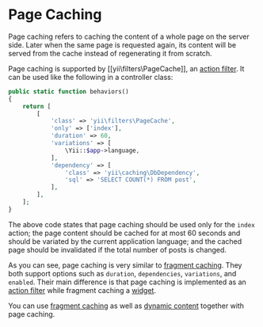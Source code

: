 Page Caching
============

Page caching refers to caching the content of a whole page on the server side. Later when the same page
is requested again, its content will be served from the cache instead of regenerating it from scratch.

Page caching is supported by [[yii\filters\PageCache]], an [action filter](runtime-filtering.md).
It can be used like the following in a controller class:

```php
public static function behaviors()
{
    return [
        [
            'class' => 'yii\filters\PageCache',
            'only' => ['index'],
            'duration' => 60,
            'variations' => [
                \Yii::$app->language,
            ],
            'dependency' => [
                'class' => 'yii\caching\DbDependency',
                'sql' => 'SELECT COUNT(*) FROM post',
            ],
        ],
    ];
}
```

The above code states that page caching should be used only for the `index` action; the page content should
be cached for at most 60 seconds and should be variated by the current application language;
and the cached page should be invalidated if the total number of posts is changed.

As you can see, page caching is very similar to [fragment caching](caching-fragment.md). They both support options such
as `duration`, `dependencies`, `variations`, and `enabled`. Their main difference is that page caching is
implemented as an [action filter](runtime-filtering.md) while fragment caching a [widget](structure-widgets.md).

You can use [fragment caching](caching-fragment.md) as well as [dynamic content](caching-fragment.md#dynamic-content)
together with page caching.


